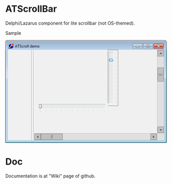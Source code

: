 ATScrollBar
===========

Delphi/Lazarus component for lite scrollbar (not OS-themed).  

Sample

![img](Demo.png?raw=true)

Doc
===

Documentation is at "Wiki" page of github.
